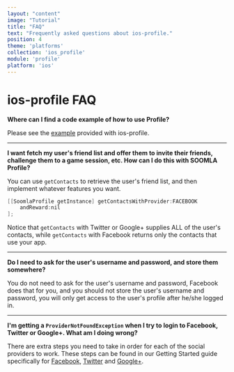 ```yaml
---
layout: "content"
image: "Tutorial"
title: "FAQ"
text: "Frequently asked questions about ios-profile."
position: 4
theme: 'platforms'
collection: 'ios_profile'
module: 'profile'
platform: 'ios'
---
```


# ios-profile FAQ

**Where can I find a code example of how to use Profile?**

Please see the [example](https://github.com/soomla/ios-profile/tree/master/SoomlaiOSProfileExample/SoomlaiOSProfileExample) provided with ios-profile.

---

**I want fetch my user's friend list and offer them to invite their friends, challenge them to a game session, etc. How can I do this with SOOMLA Profile?**

You can use `getContacts` to retrieve the user's friend list, and then implement whatever features you want.

``` objectivec
[[SoomlaProfile getInstance] getContactsWithProvider:FACEBOOK
    andReward:nil
];
```

Notice that `getContacts` with Twitter or Google+ supplies ALL of the user's contacts, while `getContacts` with Facebook returns only the contacts that use your app.

---

**Do I need to ask for the user's username and password, and store them somewhere?**

You do not need to ask for the user's username and password, Facebook does that for you, and you should not store the user's username and password, you will only get access to the user's profile after he/she logged in.

---

**I'm getting a `ProviderNotFoundException` when I try to login to Facebook, Twitter or Google+. What am I doing wrong?**

There are extra steps you need to take in order for each of the social providers to work. These steps can be found in our Getting Started guide specifically for [Facebook](/ios/profile/Profile_GettingStarted#facebook), [Twitter](/ios/profile/Profile_GettingStarted#twitter) and [Google+](/ios/profile/Profile_GettingStarted#google-plus).
